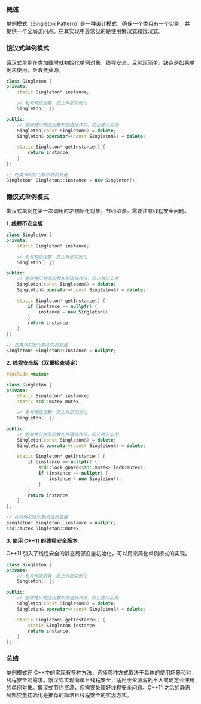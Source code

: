 ### 概述

单例模式（Singleton Pattern）是一种设计模式，确保一个类只有一个实例，并提供一个全局访问点。在其实现中最常见的是使用懒汉式和饿汉式。

### 饿汉式单例模式

饿汉式单例在类加载时就初始化单例对象，线程安全，且实现简单。缺点是如果单例未使用，会浪费资源。

```cpp
class Singleton {
private:
    static Singleton* instance;

    // 私有构造函数，防止外部实例化
    Singleton() {}

public:
    // 删除拷贝构造函数和赋值操作符，防止拷贝实例
    Singleton(const Singleton&) = delete;
    Singleton& operator=(const Singleton&) = delete;

    static Singleton* getInstance() {
        return instance;
    }
};

// 在类外初始化静态成员变量
Singleton* Singleton::instance = new Singleton();
```

### 懒汉式单例模式

懒汉式单例在第一次调用时才初始化对象，节约资源。需要注意线程安全问题。

**1. 线程不安全版**

```cpp
class Singleton {
private:
    static Singleton* instance;

    // 私有构造函数，防止外部实例化
    Singleton() {}

public:
    // 删除拷贝构造函数和赋值操作符，防止拷贝实例
    Singleton(const Singleton&) = delete;
    Singleton& operator=(const Singleton&) = delete;

    static Singleton* getInstance() {
        if (instance == nullptr) {
            instance = new Singleton();
        }
        return instance;
    }
};

// 在类外初始化静态成员变量
Singleton* Singleton::instance = nullptr;
```

**2. 线程安全版（双重检查锁定）**

```cpp
#include <mutex>

class Singleton {
private:
    static Singleton* instance;
    static std::mutex mutex;

    // 私有构造函数，防止外部实例化
    Singleton() {}

public:
    // 删除拷贝构造函数和赋值操作符，防止拷贝实例
    Singleton(const Singleton&) = delete;
    Singleton& operator=(const Singleton&) = delete;

    static Singleton* getInstance() {
        if (instance == nullptr) {
            std::lock_guard<std::mutex> lock(mutex);
            if (instance == nullptr) {
                instance = new Singleton();
            }
        }
        return instance;
    }
};

// 在类外初始化静态成员变量
Singleton* Singleton::instance = nullptr;
std::mutex Singleton::mutex;
```

**3. 使用 C++11 的线程安全版本**

C++11 引入了线程安全的静态局部变量初始化，可以用来简化单例模式的实现。

```cpp
class Singleton {
private:
    // 私有构造函数，防止外部实例化
    Singleton() {}

public:
    // 删除拷贝构造函数和赋值操作符，防止拷贝实例
    Singleton(const Singleton&) = delete;
    Singleton& operator=(const Singleton&) = delete;

    static Singleton& getInstance() {
        static Singleton instance;
        return instance;
    }
};
```

### 总结

单例模式在 C++中的实现有多种方法，选择哪种方式取决于具体的使用场景和对线程安全的需求。饿汉式实现简单且线程安全，适用于资源消耗不大或确定会使用的单例对象。懒汉式节约资源，但需要处理好线程安全问题。C++11 之后的静态局部变量初始化是推荐的简洁且线程安全的实现方式。
